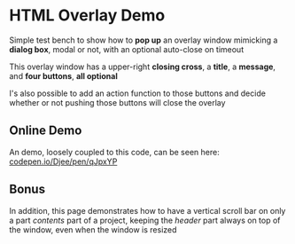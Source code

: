 # HTML Overlay Demo

Simple test bench to show how to **pop up** an overlay window mimicking a **dialog box**, modal or not, with an optional auto-close on timeout

This overlay window has a upper-right **closing cross**, a **title**, a **message**, and **four buttons**, **all optional**

I's also possible to add an action function to those buttons and decide whether or not pushing those buttons will close the overlay

## Online Demo

An demo, loosely coupled to this code, can be seen here: [codepen.io/Djee/pen/qJpxYP](https://codepen.io/Djee/pen/qJpxYP)

## Bonus

In addition, this page demonstrates how to have a vertical scroll bar on only a part *contents* part of a project, keeping the *header* part always on top of the window, even when the window is resized